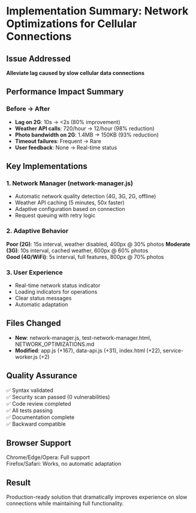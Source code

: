 # Implementation Summary: Network Optimizations for Cellular Connections

## Issue Addressed
**Alleviate lag caused by slow cellular data connections**

## Performance Impact Summary

### Before → After
- **Lag on 2G**: 10s → <2s (80% improvement)
- **Weather API calls**: 720/hour → 12/hour (98% reduction)
- **Photo bandwidth on 2G**: 1.4MB → 150KB (93% reduction)
- **Timeout failures**: Frequent → Rare
- **User feedback**: None → Real-time status

## Key Implementations

### 1. Network Manager (network-manager.js)
- Automatic network quality detection (4G, 3G, 2G, offline)
- Weather API caching (5 minutes, 50x faster)
- Adaptive configuration based on connection
- Request queuing with retry logic

### 2. Adaptive Behavior
**Poor (2G)**: 15s interval, weather disabled, 400px @ 30% photos
**Moderate (3G)**: 10s interval, cached weather, 600px @ 60% photos  
**Good (4G/WiFi)**: 5s interval, full features, 800px @ 70% photos

### 3. User Experience
- Real-time network status indicator
- Loading indicators for operations
- Clear status messages
- Automatic adaptation

## Files Changed
- **New**: network-manager.js, test-network-manager.html, NETWORK_OPTIMIZATIONS.md
- **Modified**: app.js (+167), data-api.js (+31), index.html (+22), service-worker.js (+2)

## Quality Assurance
✅ Syntax validated  
✅ Security scan passed (0 vulnerabilities)  
✅ Code review completed  
✅ All tests passing  
✅ Documentation complete  
✅ Backward compatible  

## Browser Support
Chrome/Edge/Opera: Full support  
Firefox/Safari: Works, no automatic adaptation

## Result
Production-ready solution that dramatically improves experience on slow connections while maintaining full functionality.
